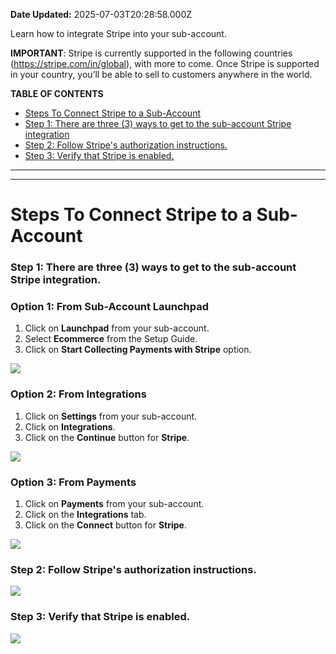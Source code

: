 **Date Updated:** 2025-07-03T20:28:58.000Z

Learn how to integrate Stripe into your sub-account.

  
**IMPORTANT**: Stripe is currently supported in the following countries (<https://stripe.com/in/global>), with more to come. Once Stripe is supported in your country, you’ll be able to sell to customers anywhere in the world. 

  
**TABLE OF CONTENTS**

* [Steps To Connect Stripe to a Sub-Account](#Steps-To-Connect-Stripe-to-a-Sub-Account)[](#Step-1%3A-There-are-three-%283%29-ways-to-get-to-the-sub-account-Stripe-integration.)
* [Step 1: There are three (3) ways to get to the sub-account Stripe integration](#Step-1%3A-There-are-three-%283%29-ways-to-get-to-the-sub-account-Stripe-integration.)
* [Step 2: Follow Stripe's authorization instructions.](#Step-2%3A-Follow-Stripe's-authorization-instructions.)[](#Step-3%3A-Verify-that-Stripe-is-enabled.)
* [Step 3: Verify that Stripe is enabled.](#Step-3%3A-Verify-that-Stripe-is-enabled.)

---

  
---

# **Steps To Connect Stripe to a Sub-Account**

  
### **Step 1:** There are three (3) ways to get to the sub-account Stripe integration.

  
### **Option 1:** From Sub-Account Launchpad

  
1. Click on **Launchpad** from your sub-account.
2. Select **Ecommerce** from the Setup Guide.
3. Click on **Start Collecting Payments with Stripe** option.

  
![](https://s3.amazonaws.com/cdn.freshdesk.com/data/helpdesk/attachments/production/155045972657/original/88tgWJHJ1Rka94qCwnPGkv7ukzVztapi9Q.png?1746109303)
  
  
### **Option 2:** From Integrations

  
1. Click on **Settings** from your sub-account.
2. Click on **Integrations**.
3. Click on the **Continue** button for **Stripe**.

  
![](https://s3.amazonaws.com/cdn.freshdesk.com/data/helpdesk/attachments/production/155045973259/original/Utea--uC2ramY6-0oezXYZz6FZPPt1OuUw.png?1746110066)
  
  
### **Option 3:** From Payments

  
1. Click on **Payments** from your sub-account.
2. Click on the **Integrations** tab.
3. Click on the **Connect** button for **Stripe**.

  
![](https://s3.amazonaws.com/cdn.freshdesk.com/data/helpdesk/attachments/production/155045973618/original/7I08JEmlM0CLlaUIp6peXDIet7YUfx_slA.png?1746110475)
  
  
### **Step 2:** Follow Stripe's authorization instructions.

  
![](https://s3.amazonaws.com/cdn.freshdesk.com/data/helpdesk/attachments/production/155042044602/original/8ecwKCG1kxiRy25kLh7HArylC07xdLGx7w.png?1740158772)
  
  
### **Step 3:** Verify that Stripe is enabled.

  
![](https://s3.amazonaws.com/cdn.freshdesk.com/data/helpdesk/attachments/production/155042044554/original/hZdxT9M7_TEx_BnwZyQnh-kAQn-n4Pet0A.png?1740158691)